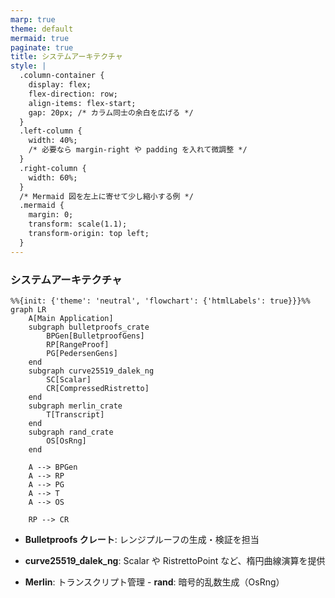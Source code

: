 ```yaml
---
marp: true
theme: default
mermaid: true
paginate: true
title: システムアーキテクチャ
style: |
  .column-container {
    display: flex;
    flex-direction: row;
    align-items: flex-start;
    gap: 20px; /* カラム同士の余白を広げる */
  }
  .left-column {
    width: 40%;
    /* 必要なら margin-right や padding を入れて微調整 */
  }
  .right-column {
    width: 60%;
  }
  /* Mermaid 図を左上に寄せて少し縮小する例 */
  .mermaid {
    margin: 0;
    transform: scale(1.1);
    transform-origin: top left;
  }
---
```


### システムアーキテクチャ
<div class="column-container">
  <div class="left-column">
<div class="mermaid">

```mermaid
%%{init: {'theme': 'neutral', 'flowchart': {'htmlLabels': true}}}%%
graph LR
    A[Main Application]
    subgraph bulletproofs_crate
        BPGen[BulletproofGens]
        RP[RangeProof]
        PG[PedersenGens]
    end
    subgraph curve25519_dalek_ng
        SC[Scalar]
        CR[CompressedRistretto]
    end
    subgraph merlin_crate
        T[Transcript]
    end
    subgraph rand_crate
        OS[OsRng]
    end

    A --> BPGen
    A --> RP
    A --> PG
    A --> T
    A --> OS

    RP --> CR
 ```   
</div> </div>

<div class="right-column">
 
 - **Bulletproofs クレート**: レンジプルーフの生成・検証を担当 
 
 - **curve25519_dalek_ng**: Scalar や RistrettoPoint など、楕円曲線演算を提供 
 - **Merlin**: トランスクリプト管理 - **rand**: 暗号的乱数生成（OsRng） </div> 
 
 </div> 
